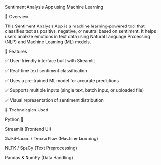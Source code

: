 Sentiment Analysis App using Machine Learning

📌 Overview

This Sentiment Analysis App is a machine learning-powered tool that classifies text as positive, negative, or neutral based on sentiment. It helps users analyze emotions in text data using Natural Language Processing (NLP) and Machine Learning (ML) models.

🎯 Features

✅ User-friendly interface built with Streamlit

✅ Real-time text sentiment classification

✅ Uses a pre-trained ML model for accurate predictions

✅ Supports multiple inputs (single text, batch input, or uploaded file)

✅ Visual representation of sentiment distribution

🔧 Technologies Used

Python 🐍

Streamlit (Frontend UI)

Scikit-Learn / TensorFlow (Machine Learning)

NLTK / SpaCy (Text Preprocessing)

Pandas & NumPy (Data Handling)
